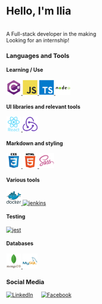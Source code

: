 <h1 align="left">Hello, I'm Ilia</h3>

<br>A Full-stack developer in the making<br>Looking for an internship!

<h3 align="left">Languages and Tools</h3>
<p align="left">

<h4 align="left">Learning / Use</h3>
 <a href="https://www.w3schools.com/cs/" target="_blank" rel="noreferrer">
  <img src="https://raw.githubusercontent.com/devicons/devicon/master/icons/csharp/csharp-original.svg" 
       alt="csharp" 
       width="40" 
       height="40"/> 
 </a>

<a href="https://developer.mozilla.org/en-US/docs/Web/JavaScript" target="_blank" rel="noreferrer"> 
<img src="https://raw.githubusercontent.com/devicons/devicon/master/icons/javascript/javascript-original.svg" 
 alt="javascript"
 width="40" 
 height="40"/> 
 </a>

 <a href="https://www.typescriptlang.org/" target="_blank" rel="noreferrer">
  <img src="https://raw.githubusercontent.com/devicons/devicon/master/icons/typescript/typescript-original.svg" 
  alt="typescript" 
  width="40" 
  height="40"/> 
  </a>
  
<a href="https://nodejs.org" target="_blank" rel="noreferrer"> 
<img src="https://raw.githubusercontent.com/devicons/devicon/master/icons/nodejs/nodejs-original-wordmark.svg"
alt="nodejs"
width="40" 
height="40"/> </a>
<h4 align="left">UI libraries and relevant tools</h3>
<a href="https://reactjs.org/" target="_blank" rel="noreferrer">
 <img src="https://raw.githubusercontent.com/devicons/devicon/master/icons/react/react-original-wordmark.svg" 
 alt="react" 
 width="40" 
 height="40"/> 
 </a>
<a href="https://redux.js.org" target="_blank" rel="noreferrer"> 
<img src="https://raw.githubusercontent.com/devicons/devicon/master/icons/redux/redux-original.svg" 
 alt="redux" 
 width="40"
 height="40"/> 
 </a>
 <h4 align="left">Markdown and styling</h3>
<a href="https://www.w3schools.com/css/" target="_blank" rel="noreferrer">
 <img src="https://raw.githubusercontent.com/devicons/devicon/master/icons/css3/css3-original-wordmark.svg" 
 alt="css3" 
 width="40" 
 height="40"/> 
 </a>

<a href="https://www.w3.org/html/" target="_blank" rel="noreferrer"> 
<img src="https://raw.githubusercontent.com/devicons/devicon/master/icons/html5/html5-original-wordmark.svg" 
alt="html5" 
width="40" 
height="40"/> 
</a>

<a href="https://sass-lang.com" target="_blank" rel="noreferrer"> 
<img src="https://raw.githubusercontent.com/devicons/devicon/master/icons/sass/sass-original.svg" 
alt="sass" 
width="40" 
height="40"/> 
</a>
<h4 align="left">Various tools</h3>
<a href="https://www.docker.com/" target="_blank" rel="noreferrer"> 
<img src="https://raw.githubusercontent.com/devicons/devicon/master/icons/docker/docker-original-wordmark.svg" 
alt="docker" 
width="40" 
height="40"/> 
</a>

<a href="https://www.jenkins.io" target="_blank" rel="noreferrer"> 
<img src="https://www.vectorlogo.zone/logos/jenkins/jenkins-icon.svg" 
alt="jenkins" 
width="40" 
height="40"/> 
</a>
<h4 align="left">Testing</h3>
<a href="https://jestjs.io" target="_blank" rel="noreferrer">
 <img src="https://www.vectorlogo.zone/logos/jestjsio/jestjsio-icon.svg" 
 alt="jest" 
 width="40" 
 height="40"/> 
  </a>
<h4 align="left">Databases</h3>
<a href="https://www.mongodb.com/" target="_blank" rel="noreferrer"> 
<img src="https://raw.githubusercontent.com/devicons/devicon/master/icons/mongodb/mongodb-original-wordmark.svg" 
alt="mongodb" 
width="40" 
height="40"/>
</a>

<a href="https://www.mysql.com/" target="_blank" rel="noreferrer"> 
<img src="https://raw.githubusercontent.com/devicons/devicon/master/icons/mysql/mysql-original-wordmark.svg" 
alt="mysql" 
width="40" 
height="40"/>
 </a>

 </p>
 <h3 align="left">Social Media</h3>
 <a href="https://www.linkedin.com/in/ilia-ponomarenko/" target="_blank"><img src="https://img.shields.io/badge/LinkedIn-%230077B5.svg?&style=flat-square&logo=linkedin&logoColor=white" alt="LinkedIn"></a>
&emsp;
 <a href="https://www.facebook.com/ilya.ponomarenko.75/" target="_blank"><img src="https://img.shields.io/badge/Facebook-%231877F2.svg?&style=flat-square&logo=facebook&logoColor=white" alt="Facebook"></a>
&emsp;

